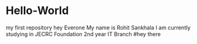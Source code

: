 # Hello-World
my first repository
hey Everone
My name is Rohit Sankhala
I am currently studying in JECRC Foundation
2nd year IT Branch
#hey there
